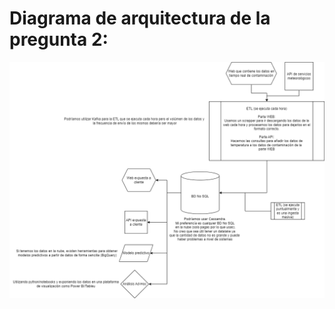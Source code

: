 # Diagrama de arquitectura de la pregunta 2:



![Diagrama de arquitectura de la pregunta 2](https://github.com/albxr/calidad_aire_2018/blob/main/diagrama.png)
